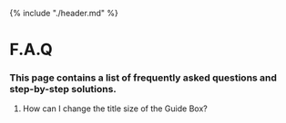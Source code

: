 {% include "./header.md" %}
# F.A.Q


### This page contains a list of frequently asked questions and step-by-step solutions.


1. How can I change the title size of the Guide Box?


